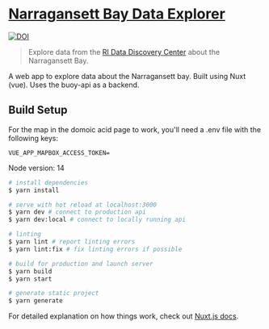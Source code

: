 
# [Narragansett Bay Data Explorer](https://data-explorer.riddc.brown.edu)

[![DOI](https://zenodo.org/badge/271652303.svg)](https://zenodo.org/badge/latestdoi/271652303)

> Explore data from the [RI Data Discovery Center](https://ridatadiscovery.org) about the Narragansett Bay.

A web app to explore data about the Narragansett bay.  Built using Nuxt (vue).  Uses the buoy-api as a backend.

## Build Setup

For the map in the domoic acid page to work, you'll need a .env file with the following keys:
```
VUE_APP_MAPBOX_ACCESS_TOKEN=
```

Node version: 14

```bash
# install dependencies
$ yarn install

# serve with hot reload at localhost:3000
$ yarn dev # connect to production api
$ yarn dev:local # connect to locally running api

# linting
$ yarn lint # report linting errors
$ yarn lint:fix # fix linting errors if possible

# build for production and launch server
$ yarn build
$ yarn start

# generate static project
$ yarn generate
```

For detailed explanation on how things work, check out [Nuxt.js docs](https://nuxtjs.org).
